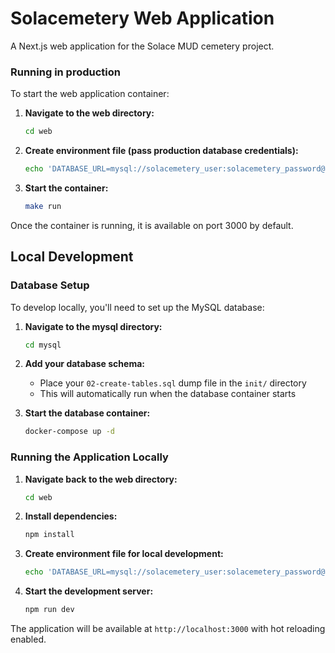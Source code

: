 # Solacemetery Web Application

A Next.js web application for the Solace MUD cemetery project.

### Running in production

To start the web application container:

1. **Navigate to the web directory:**
   ```bash
   cd web
   ```

2. **Create environment file (pass production database credentials):**
   ```bash
   echo 'DATABASE_URL=mysql://solacemetery_user:solacemetery_password@host.docker.internal:3306/solace_db' > .env.prod
   ```

3. **Start the container:**
   ```bash
   make run
   ```

Once the container is running, it is available on port 3000 by default.

## Local Development

### Database Setup

To develop locally, you'll need to set up the MySQL database:

1. **Navigate to the mysql directory:**
   ```bash
   cd mysql
   ```

2. **Add your database schema:**
   - Place your `02-create-tables.sql` dump file in the `init/` directory
   - This will automatically run when the database container starts

3. **Start the database container:**
   ```bash
   docker-compose up -d
   ```

### Running the Application Locally

1. **Navigate back to the web directory:**
   ```bash
   cd web
   ```

2. **Install dependencies:**
   ```bash
   npm install
   ```

3. **Create environment file for local development:**
   ```bash
   echo 'DATABASE_URL=mysql://solacemetery_user:solacemetery_password@localhost:3306/solace_db' > .env.local
   ```

4. **Start the development server:**
   ```bash
   npm run dev
   ```

The application will be available at `http://localhost:3000` with hot reloading enabled.
